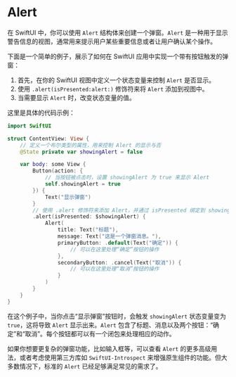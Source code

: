 # Alert
在 SwiftUI 中，你可以使用 `Alert` 结构体来创建一个弹窗。`Alert` 是一种用于显示警告信息的视图，通常用来提示用户某些重要信息或者让用户确认某个操作。

下面是一个简单的例子，展示了如何在 SwiftUI 应用中实现一个带有按钮触发的弹窗：

1. 首先，在你的 SwiftUI 视图中定义一个状态变量来控制 `Alert` 是否显示。
2. 使用 `.alert(isPresented:alert:)` 修饰符来将 `Alert` 添加到视图中。
3. 当需要显示 `Alert` 时，改变状态变量的值。

这里是具体的代码示例：

```swift
import SwiftUI

struct ContentView: View {
    // 定义一个布尔类型的属性，用来控制 Alert 的显示与否
    @State private var showingAlert = false

    var body: some View {
        Button(action: {
            // 当按钮被点击时，设置 showingAlert 为 true 来显示 Alert
            self.showingAlert = true
        }) {
            Text("显示弹窗")
        }
        // 使用 .alert 修饰符来添加 Alert，并通过 isPresented 绑定到 showingAlert 属性
        .alert(isPresented: $showingAlert) {
            Alert(
                title: Text("标题"),
                message: Text("这是一个弹窗消息。"),
                primaryButton: .default(Text("确定")) {
                    // 可以在这里处理“确定”按钮的操作
                },
                secondaryButton: .cancel(Text("取消")) {
                    // 可以在这里处理“取消”按钮的操作
                }
            )
        }
    }
}
```

在这个例子中，当你点击“显示弹窗”按钮时，会触发 `showingAlert` 状态变量变为 `true`，这将导致 `Alert` 显示出来。`Alert` 包含了标题、消息以及两个按钮：“确定”和“取消”。每个按钮都可以有一个闭包来处理相应的动作。

如果你想要更复杂的弹窗功能，比如输入框等，可以查看 `Alert` 的更多高级用法，或者考虑使用第三方库如 `SwiftUI-Introspect` 来增强原生组件的功能。但大多数情况下，标准的 `Alert` 已经足够满足常见的需求了。